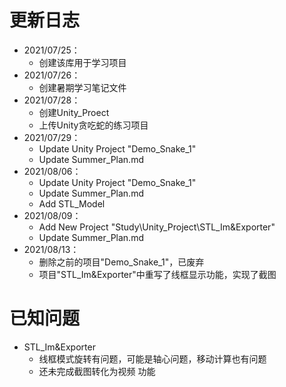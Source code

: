 # 更新日志
- 2021/07/25：
    - 创建该库用于学习项目
- 2021/07/26：
    - 创建暑期学习笔记文件
- 2021/07/28：
    - 创建Unity_Proect
    - 上传Unity贪吃蛇的练习项目
- 2021/07/29：
    - Update Unity Project "Demo_Snake_1"
    - Update Summer_Plan.md
- 2021/08/06：
    - Update Unity Project "Demo_Snake_1"
    - Update Summer_Plan.md
	- Add STL_Model
- 2021/08/09：
    - Add New Project "Study\Unity_Project\STL_Im&Exporter"
    - Update Summer_Plan.md
- 2021/08/13：
    - 删除之前的项目"Demo_Snake_1"，已废弃
    - 项目"STL_Im&Exporter"中重写了线框显示功能，实现了截图
# 已知问题
- STL_Im&Exporter
    - 线框模式旋转有问题，可能是轴心问题，移动计算也有问题
    - 还未完成截图转化为视频 功能
